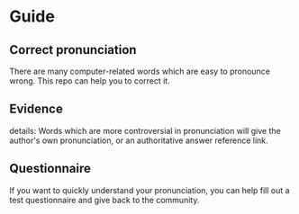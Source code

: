 # Guide

## Correct pronunciation

There are many computer-related words which are easy to pronounce wrong. This repo can help you to correct it.

## Evidence

details: Words which are more controversial in pronunciation will give the author's own pronunciation, or an authoritative answer reference link.

## Questionnaire

If you want to quickly understand your pronunciation, you can help fill out a test questionnaire and give back to the community.

<audio>
  <source src="https://raw.githubusercontent.com/guanpengchn/awesome-pronunciation/master/audio/babel.mp3" type="audio/mpeg">
</audio>